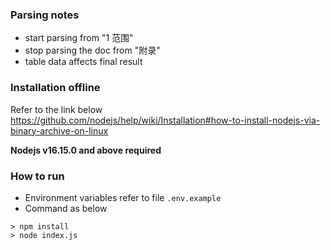 ### Parsing notes
- start parsing from "1 范围"
- stop parsing the doc from "附录"
- table data affects final result

### Installation offline
Refer to the link below
https://github.com/nodejs/help/wiki/Installation#how-to-install-nodejs-via-binary-archive-on-linux

**Nodejs v16.15.0 and above required**

### How to run
- Environment variables refer to file `.env.example`
- Command as below
```
> npm install
> node index.js
```
